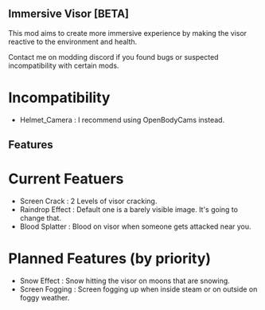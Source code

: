 ## Immersive Visor [BETA]
This mod aims to create more immersive experience by making the visor reactive to the environment and health.

Contact me on modding discord if you found bugs or suspected incompatibility with certain mods.

# Incompatibility
- Helmet_Camera : I recommend using OpenBodyCams instead.

## Features

# Current Featuers
- Screen Crack : 2 Levels of visor cracking.
- Raindrop Effect : Default one is a barely visible image. It's going to change that.
- Blood Splatter : Blood on visor when someone gets attacked near you.

# Planned Features (by priority)
- Snow Effect : Snow hitting the visor on moons that are snowing.
- Screen Fogging : Screen fogging up when inside steam or on outside on foggy weather.